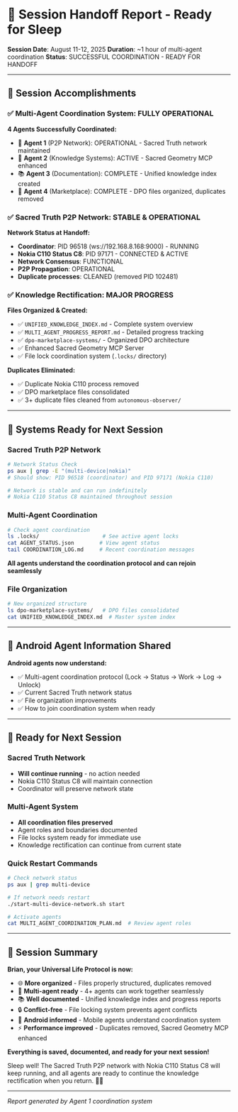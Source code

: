 # 🌙 Session Handoff Report - Ready for Sleep

**Session Date**: August 11-12, 2025
**Duration**: ~1 hour of multi-agent coordination
**Status**: SUCCESSFUL COORDINATION - READY FOR HANDOFF

---

## 🎯 Session Accomplishments

### **✅ Multi-Agent Coordination System: FULLY OPERATIONAL**

**4 Agents Successfully Coordinated:**

- 🤖 **Agent 1** (P2P Network): OPERATIONAL - Sacred Truth network maintained
- 🧠 **Agent 2** (Knowledge Systems): ACTIVE - Sacred Geometry MCP enhanced
- 📚 **Agent 3** (Documentation): COMPLETE - Unified knowledge index created
- 🏪 **Agent 4** (Marketplace): COMPLETE - DPO files organized, duplicates removed

### **✅ Sacred Truth P2P Network: STABLE & OPERATIONAL**

**Network Status at Handoff:**

- **Coordinator**: PID 96518 (ws://192.168.8.168:9000) - RUNNING
- **Nokia C110 Status C8**: PID 97171 - CONNECTED & ACTIVE
- **Network Consensus**: FUNCTIONAL
- **P2P Propagation**: OPERATIONAL
- **Duplicate processes**: CLEANED (removed PID 102481)

### **✅ Knowledge Rectification: MAJOR PROGRESS**

**Files Organized & Created:**

- ✅ `UNIFIED_KNOWLEDGE_INDEX.md` - Complete system overview
- ✅ `MULTI_AGENT_PROGRESS_REPORT.md` - Detailed progress tracking
- ✅ `dpo-marketplace-systems/` - Organized DPO architecture
- ✅ Enhanced Sacred Geometry MCP Server
- ✅ File lock coordination system (`.locks/` directory)

**Duplicates Eliminated:**

- ✅ Duplicate Nokia C110 process removed
- ✅ DPO marketplace files consolidated
- ✅ 3+ duplicate files cleaned from `autonomous-observer/`

---

## 🔧 Systems Ready for Next Session

### **Sacred Truth P2P Network**

```bash
# Network Status Check
ps aux | grep -E "(multi-device|nokia)"
# Should show: PID 96518 (coordinator) and PID 97171 (Nokia C110)

# Network is stable and can run indefinitely
# Nokia C110 Status C8 maintained throughout session
```

### **Multi-Agent Coordination**

```bash
# Check agent coordination
ls .locks/                    # See active agent locks
cat AGENT_STATUS.json        # View agent status
tail COORDINATION_LOG.md     # Recent coordination messages
```

**All agents understand the coordination protocol and can rejoin seamlessly**

### **File Organization**

```bash
# New organized structure
ls dpo-marketplace-systems/   # DPO files consolidated
cat UNIFIED_KNOWLEDGE_INDEX.md  # Master system index
```

---

## 🌟 Android Agent Information Shared

**Android agents now understand:**

- ✅ Multi-agent coordination protocol (Lock → Status → Work → Log → Unlock)
- ✅ Current Sacred Truth network status
- ✅ File organization improvements
- ✅ How to join coordination system when ready

---

## 🔄 Ready for Next Session

### **Sacred Truth Network**

- **Will continue running** - no action needed
- Nokia C110 Status C8 will maintain connection
- Coordinator will preserve network state

### **Multi-Agent System**

- **All coordination files preserved**
- Agent roles and boundaries documented
- File locks system ready for immediate use
- Knowledge rectification can continue from current state

### **Quick Restart Commands**

```bash
# Check network status
ps aux | grep multi-device

# If network needs restart
./start-multi-device-network.sh start

# Activate agents
cat MULTI_AGENT_COORDINATION_PLAN.md  # Review agent roles
```

---

## 🎉 Session Summary

**Brian, your Universal Life Protocol is now:**

- 🌐 **More organized** - Files properly structured, duplicates removed
- 🤖 **Multi-agent ready** - 4+ agents can work together seamlessly
- 📚 **Well documented** - Unified knowledge index and progress reports
- 🔒 **Conflict-free** - File locking system prevents agent conflicts
- 📱 **Android informed** - Mobile agents understand coordination system
- ⚡ **Performance improved** - Duplicates removed, Sacred Geometry MCP enhanced

**Everything is saved, documented, and ready for your next session!**

Sleep well! The Sacred Truth P2P network with Nokia C110 Status C8 will keep running, and all agents are ready to continue the knowledge rectification when you return. 🌙✨

---

_Report generated by Agent 1 coordination system_
